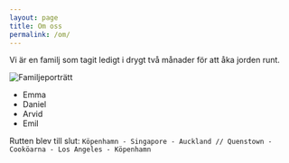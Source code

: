 ```yaml
---
layout: page
title: Om oss
permalink: /om/
---
```


Vi är en familj som tagit ledigt i drygt två månader för att åka jorden runt.

![Familjeporträtt](https://c1.staticflickr.com/1/265/31792531314_1d3f106016_c.jpg)

* Emma
* Daniel
* Arvid
* Emil

Rutten blev till slut: `Köpenhamn - Singapore - Auckland // Quenstown - Cooköarna - Los Angeles - Köpenhamn`
